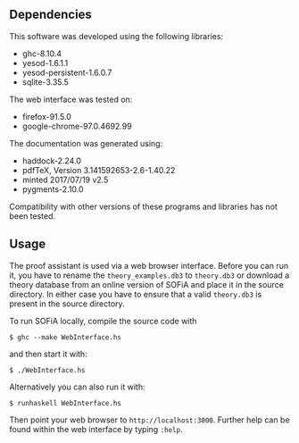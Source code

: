 ## Dependencies
This software was developed using the following libraries:

* ghc-8.10.4
* yesod-1.6.1.1
* yesod-persistent-1.6.0.7
* sqlite-3.35.5

The web interface was tested on:

* firefox-91.5.0
* google-chrome-97.0.4692.99

The documentation was generated using:

* haddock-2.24.0
* pdfTeX, Version 3.141592653-2.6-1.40.22
* minted 2017/07/19 v2.5
* pygments-2.10.0

Compatibility with other versions of these programs and libraries has not been
tested.

## Usage
The proof assistant is used via a web browser interface. Before you can run it,
you have to rename the `theory_examples.db3` to `theory.db3` or download a
theory database from an online version of SOFiA and place it in the source
directory. In either case you have to ensure that a valid `theory.db3` is
present in the source directory.

To run SOFiA locally, compile the source code with
```shell
$ ghc --make WebInterface.hs
```
and then start it with:
```shell
$ ./WebInterface.hs
```
Alternatively you can also run it with:
```shell
$ runhaskell WebInterface.hs
```

Then point your web browser to `http://localhost:3000`. Further help can be
found within the web interface by typing `:help`.
